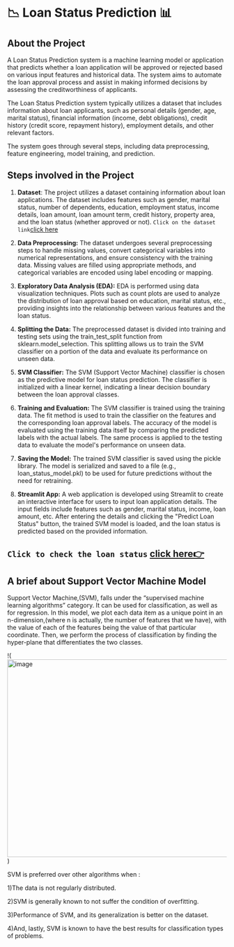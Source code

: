 # 📉 Loan Status Prediction 📊

## About the Project

A Loan Status Prediction system is a machine learning model or application that predicts whether a loan application will be approved or rejected based on various input features and historical data. The system aims to automate the loan approval process and assist in making informed decisions by assessing the creditworthiness of applicants.

The Loan Status Prediction system typically utilizes a dataset that includes information about loan applicants, such as personal details (gender, age, marital status), financial information (income, debt obligations), credit history (credit score, repayment history), employment details, and other relevant factors.

The system goes through several steps, including data preprocessing, feature engineering, model training, and prediction. 

## Steps involved in the Project

1. **Dataset**: The project utilizes a dataset containing information about loan applications. The dataset includes features such as gender, marital status, number of dependents, education, employment status, income details, loan amount, loan amount term, credit history, property area, and the loan status (whether approved or not). ```Click on the dataset link```[click here](https://github.com/Raman1708/Loan-Prediction-Status)

2. **Data Preprocessing:** The dataset undergoes several preprocessing steps to handle missing values, convert categorical variables into numerical representations, and ensure consistency with the training data. Missing values are filled using appropriate methods, and categorical variables are encoded using label encoding or mapping.

3. **Exploratory Data Analysis (EDA):** EDA is performed using data visualization techniques. Plots such as count plots are used to analyze the distribution of loan approval based on education, marital status, etc., providing insights into the relationship between various features and the loan status.

4. **Splitting the Data:** The preprocessed dataset is divided into training and testing sets using the train_test_split function from sklearn.model_selection. This splitting allows us to train the SVM classifier on a portion of the data and evaluate its performance on unseen data.

5. **SVM Classifier:** The SVM (Support Vector Machine) classifier is chosen as the predictive model for loan status prediction. The classifier is initialized with a linear kernel, indicating a linear decision boundary between the loan approval classes.

6. **Training and Evaluation:** The SVM classifier is trained using the training data. The fit method is used to train the classifier on the features and the corresponding loan approval labels. The accuracy of the model is evaluated using the training data itself by comparing the predicted labels with the actual labels. The same process is applied to the testing data to evaluate the model's performance on unseen data.

7. **Saving the Model:** The trained SVM classifier is saved using the pickle library. The model is serialized and saved to a file (e.g., loan_status_model.pkl) to be used for future predictions without the need for retraining.

8. **Streamlit App:** A web application is developed using Streamlit to create an interactive interface for users to input loan application details. The input fields include features such as gender, marital status, income, loan amount, etc. After entering the details and clicking the "Predict Loan Status" button, the trained SVM model is loaded, and the loan status is predicted based on the provided information.

## ```Click to check the loan status``` [click here👉](https://loan-prediction-status-moylztualz5vda3nxc2kpq.streamlit.app/)

## A brief about Support Vector Machine Model

Support Vector Machine,(SVM), falls under the “supervised machine learning algorithms” category. It can be used for classification, as well as for regression. In this model, we plot each data item as a unique point in an n-dimension,(where n is actually, the number of features that we have), with the value of each of the features being the value of that particular coordinate. Then, we perform the process of classification by finding the hyper-plane that differentiates the two classes.

!(<img width="634" height="454" alt="image" src="https://github.com/user-attachments/assets/687c394c-ff6e-4d5c-a764-e51a6585ff25" />
)

SVM is preferred over other algorithms when :

1)The data is not regularly distributed.

2)SVM is generally known to not suffer the condition of overfitting.

3)Performance of SVM, and its generalization is better on the dataset.

4)And, lastly, SVM is known to have the best results for classification types of problems.

